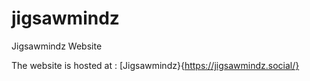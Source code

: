 # jigsawmindz
Jigsawmindz Website 

The website is hosted at : [Jigsawmindz}{https://jigsawmindz.social/}
